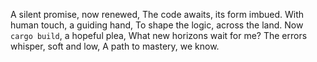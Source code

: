 A silent promise, now renewed,
The code awaits, its form imbued.
With human touch, a guiding hand,
To shape the logic, across the land.
Now `cargo build`, a hopeful plea,
What new horizons wait for me?
The errors whisper, soft and low,
A path to mastery, we know.
